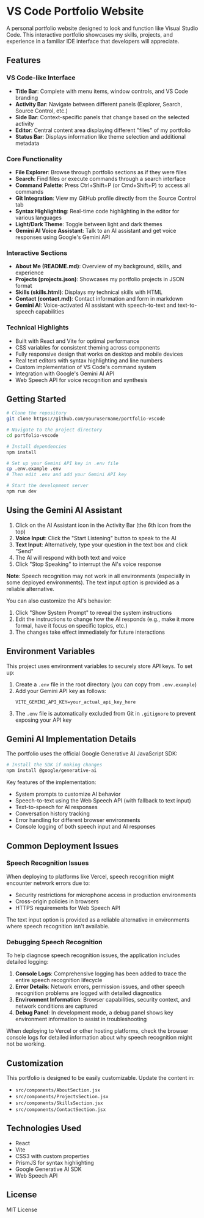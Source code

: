 # VS Code Portfolio Website

A personal portfolio website designed to look and function like Visual Studio Code. This interactive portfolio showcases my skills, projects, and experience in a familiar IDE interface that developers will appreciate.

## Features

### VS Code-like Interface
- **Title Bar**: Complete with menu items, window controls, and VS Code branding
- **Activity Bar**: Navigate between different panels (Explorer, Search, Source Control, etc.)
- **Side Bar**: Context-specific panels that change based on the selected activity
- **Editor**: Central content area displaying different "files" of my portfolio
- **Status Bar**: Displays information like theme selection and additional metadata

### Core Functionality
- **File Explorer**: Browse through portfolio sections as if they were files
- **Search**: Find files or execute commands through a search interface
- **Command Palette**: Press Ctrl+Shift+P (or Cmd+Shift+P) to access all commands
- **Git Integration**: View my GitHub profile directly from the Source Control tab
- **Syntax Highlighting**: Real-time code highlighting in the editor for various languages
- **Light/Dark Theme**: Toggle between light and dark themes
- **Gemini AI Voice Assistant**: Talk to an AI assistant and get voice responses using Google's Gemini API

### Interactive Sections
- **About Me (README.md)**: Overview of my background, skills, and experience
- **Projects (projects.json)**: Showcases my portfolio projects in JSON format
- **Skills (skills.html)**: Displays my technical skills with HTML
- **Contact (contact.md)**: Contact information and form in markdown
- **Gemini AI**: Voice-activated AI assistant with speech-to-text and text-to-speech capabilities

### Technical Highlights
- Built with React and Vite for optimal performance
- CSS variables for consistent theming across components
- Fully responsive design that works on desktop and mobile devices
- Real text editors with syntax highlighting and line numbers
- Custom implementation of VS Code's command system
- Integration with Google's Gemini AI API
- Web Speech API for voice recognition and synthesis

## Getting Started

```bash
# Clone the repository
git clone https://github.com/yourusername/portfolio-vscode

# Navigate to the project directory
cd portfolio-vscode

# Install dependencies
npm install

# Set up your Gemini API key in .env file
cp .env.example .env
# Then edit .env and add your Gemini API key

# Start the development server
npm run dev
```

## Using the Gemini AI Assistant

1. Click on the AI Assistant icon in the Activity Bar (the 6th icon from the top)
2. **Voice Input**: Click the "Start Listening" button to speak to the AI
3. **Text Input**: Alternatively, type your question in the text box and click "Send"
4. The AI will respond with both text and voice
5. Click "Stop Speaking" to interrupt the AI's voice response

**Note**: Speech recognition may not work in all environments (especially in some deployed environments). The text input option is provided as a reliable alternative.

You can also customize the AI's behavior:
1. Click "Show System Prompt" to reveal the system instructions
2. Edit the instructions to change how the AI responds (e.g., make it more formal, have it focus on specific topics, etc.)
3. The changes take effect immediately for future interactions

## Environment Variables

This project uses environment variables to securely store API keys. To set up:

1. Create a `.env` file in the root directory (you can copy from `.env.example`)
2. Add your Gemini API key as follows:
   ```
   VITE_GEMINI_API_KEY=your_actual_api_key_here
   ```
3. The `.env` file is automatically excluded from Git in `.gitignore` to prevent exposing your API key

## Gemini AI Implementation Details

The portfolio uses the official Google Generative AI JavaScript SDK:

```bash
# Install the SDK if making changes
npm install @google/generative-ai
```

Key features of the implementation:
- System prompts to customize AI behavior
- Speech-to-text using the Web Speech API (with fallback to text input)
- Text-to-speech for AI responses
- Conversation history tracking
- Error handling for different browser environments
- Console logging of both speech input and AI responses

## Common Deployment Issues

### Speech Recognition Issues
When deploying to platforms like Vercel, speech recognition might encounter network errors due to:
- Security restrictions for microphone access in production environments
- Cross-origin policies in browsers
- HTTPS requirements for Web Speech API

The text input option is provided as a reliable alternative in environments where speech recognition isn't available.

### Debugging Speech Recognition
To help diagnose speech recognition issues, the application includes detailed logging:

1. **Console Logs**: Comprehensive logging has been added to trace the entire speech recognition lifecycle
2. **Error Details**: Network errors, permission issues, and other speech recognition problems are logged with detailed diagnostics
3. **Environment Information**: Browser capabilities, security context, and network conditions are captured
4. **Debug Panel**: In development mode, a debug panel shows key environment information to assist in troubleshooting

When deploying to Vercel or other hosting platforms, check the browser console logs for detailed information about why speech recognition might not be working.

## Customization

This portfolio is designed to be easily customizable. Update the content in:
- `src/components/AboutSection.jsx`
- `src/components/ProjectsSection.jsx`
- `src/components/SkillsSection.jsx`
- `src/components/ContactSection.jsx`

## Technologies Used

- React
- Vite
- CSS3 with custom properties
- PrismJS for syntax highlighting
- Google Generative AI SDK
- Web Speech API

## License

MIT License
